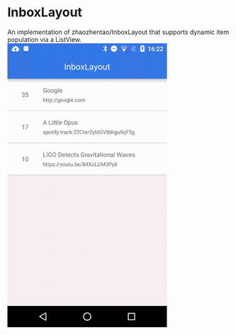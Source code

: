 # InboxLayout
An implementation of zhaozhentao/InboxLayout that supports dynamic item population via a ListView.
<img src="https://raw.githubusercontent.com/DanielKoehler/InboxLayout/master/demo.gif" width="360" height="640" style="margin:0 auto !important" />
